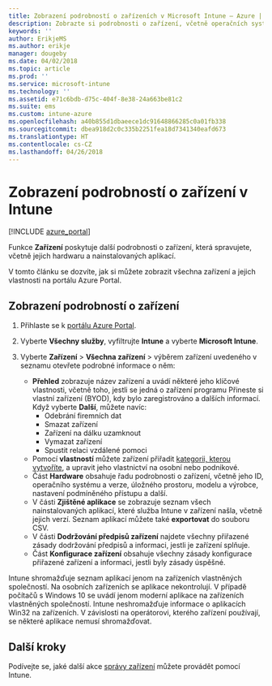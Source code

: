 ```yaml
---
title: Zobrazení podrobností o zařízeních v Microsoft Intune – Azure | Microsoft Docs
description: Zobrazte si podrobnosti o zařízení, včetně operačních systémů, místa v úložišti, výrobce a modelu. Microsoft Intune v Azure vám umožňuje získat seznam nainstalovaných aplikací, zkontrolovat zásady dodržování předpisů a nastavit TeamViewer. Jedná se o podobný princip jako při zobrazení inventáře zařízení, která spravujete.
keywords: ''
author: ErikjeMS
ms.author: erikje
manager: dougeby
ms.date: 04/02/2018
ms.topic: article
ms.prod: ''
ms.service: microsoft-intune
ms.technology: ''
ms.assetid: e71c6bdb-d75c-404f-8e38-24a663be81c2
ms.suite: ems
ms.custom: intune-azure
ms.openlocfilehash: a40b855d1dbaeece1dc91648866285c0a01fb338
ms.sourcegitcommit: dbea918d2c0c335b2251fea18d7341340eafd673
ms.translationtype: HT
ms.contentlocale: cs-CZ
ms.lasthandoff: 04/26/2018
---
```

# <a name="see-device-details-in-intune"></a>Zobrazení podrobností o zařízení v Intune

[!INCLUDE [azure_portal](./includes/azure_portal.md)]

Funkce **Zařízení** poskytuje další podrobnosti o zařízení, která spravujete, včetně jejich hardwaru a nainstalovaných aplikací.

V tomto článku se dozvíte, jak si můžete zobrazit všechna zařízení a jejich vlastnosti na portálu Azure Portal.

## <a name="view-the-device-details"></a>Zobrazení podrobností o zařízení

1. Přihlaste se k [portálu Azure Portal](https://portal.azure.com).
2. Vyberte **Všechny služby**, vyfiltrujte **Intune** a vyberte **Microsoft Intune**.
3. Vyberte **Zařízení** > **Všechna zařízení** > výběrem zařízení uvedeného v seznamu otevřete podrobné informace o něm:

   - **Přehled** zobrazuje název zařízení a uvádí některé jeho klíčové vlastnosti, včetně toho, jestli se jedná o zařízení programu Přineste si vlastní zařízení (BYOD), kdy bylo zaregistrováno a dalších informací. Když vyberte **Další**, můžete navíc:
     - Odebrání firemních dat
     - Smazat zařízení
     - Zařízení na dálku uzamknout
     - Vymazat zařízení
     - Spustit relaci vzdálené pomoci
   - Pomocí **vlastností** můžete zařízení přiřadit [kategorii, kterou vytvoříte](device-group-mapping.md), a upravit jeho vlastnictví na osobní nebo podnikové.
   - Část **Hardware** obsahuje řadu podrobnosti o zařízení, včetně jeho ID, operačního systému a verze, úložného prostoru, modelu a výrobce, nastavení podmíněného přístupu a další.
   - V části **Zjištěné aplikace** se zobrazuje seznam všech nainstalovaných aplikací, které služba Intune v zařízení našla, včetně jejich verzí. Seznam aplikací můžete také **exportovat** do souboru CSV.
   - V části **Dodržování předpisů zařízení** najdete všechny přiřazené zásady dodržování předpisů a informaci, jestli je zařízení splňuje.
   - Část **Konfigurace zařízení** obsahuje všechny zásady konfigurace přiřazené zařízení a informaci, jestli byly zásady úspěšné.

Intune shromažďuje seznam aplikací jenom na zařízeních vlastněných společností. Na osobních zařízeních se aplikace nekontrolují. V případě počítačů s Windows 10 se uvádí jenom moderní aplikace na zařízeních vlastněných společností. Intune neshromažďuje informace o aplikacích Win32 na zařízeních. V závislosti na operátorovi, kterého zařízení používají, se některé aplikace nemusí shromažďovat.

## <a name="next-steps"></a>Další kroky
Podívejte se, jaké další akce [správy zařízení](device-management.md) můžete provádět pomocí Intune.